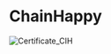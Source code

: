# ChainHappy

![Certificate_CIH](https://user-images.githubusercontent.com/81981737/158606643-d20c985d-8edb-4bff-9002-eb7b43098228.jpg)
